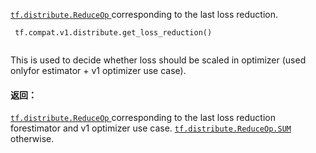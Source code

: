 [ `tf.distribute.ReduceOp` ](https://tensorflow.google.cn/api_docs/python/tf/distribute/ReduceOp) corresponding to the last loss reduction.

```
 tf.compat.v1.distribute.get_loss_reduction()
 
```

This is used to decide whether loss should be scaled in optimizer (used onlyfor estimator + v1 optimizer use case).

#### 返回：
[ `tf.distribute.ReduceOp` ](https://tensorflow.google.cn/api_docs/python/tf/distribute/ReduceOp) corresponding to the last loss reduction forestimator and v1 optimizer use case. [ `tf.distribute.ReduceOp.SUM` ](https://tensorflow.google.cn/api_docs/python/tf/distribute/ReduceOp#SUM) otherwise.

